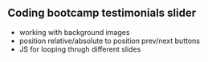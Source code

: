 ## Coding bootcamp testimonials slider

- working with background images
- position relative/absolute to position prev/next buttons
- JS for looping thrugh different slides
